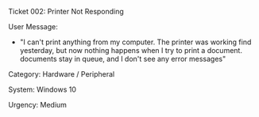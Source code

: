 Ticket 002: Printer Not Responding

User Message:
- "I can't print anything from my computer. The printer was working find yesterday, but now nothing happens when I try to print a document.
 documents stay in queue, and I don't see any error messages"

Category: Hardware / Peripheral

System: Windows 10

Urgency: Medium
